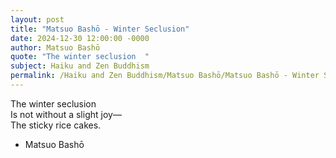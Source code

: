 ```yaml
---
layout: post
title: "Matsuo Bashō - Winter Seclusion"
date: 2024-12-30 12:00:00 -0000
author: Matsuo Bashō
quote: "The winter seclusion  "
subject: Haiku and Zen Buddhism
permalink: /Haiku and Zen Buddhism/Matsuo Bashō/Matsuo Bashō - Winter Seclusion
---
```


The winter seclusion  
Is not without a slight joy—  
The sticky rice cakes.

- Matsuo Bashō
